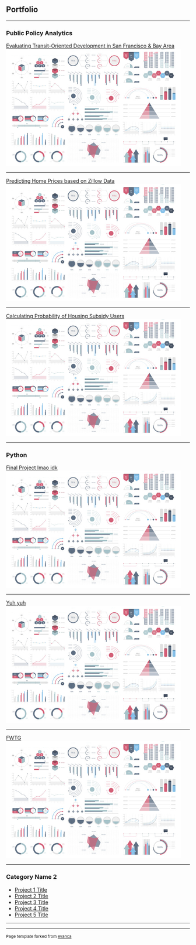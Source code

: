 ## Portfolio

---

### Public Policy Analytics 

[Evaluating Transit-Oriented Development in San Francisco & Bay Area](/projects/TODAssignment_Kapuvari.html)
<img src="images/dummy_thumbnail.jpg?raw=true"/>

---
[Predicting Home Prices based on Zillow Data](/projects/MidtermAssignment.html)
<img src="images/dummy_thumbnail.jpg?raw=true"/>

---
[Calculating Probability of Housing Subsidy Users](/projects/TargetingaHousingSubsidyKapuvari.html)
<img src="images/dummy_thumbnail.jpg?raw=true"/>

---

### Python

[Final Project lmao idk](/projects/TODAssignment_Kapuvari.html)
<img src="images/dummy_thumbnail.jpg?raw=true"/>

---
[Yuh yuh](/projects/MidtermAssignment.html)
<img src="images/dummy_thumbnail.jpg?raw=true"/>

---
[FWTG](/projects/TargetingaHousingSubsidyKapuvari.html)
<img src="images/dummy_thumbnail.jpg?raw=true"/>

---

### Category Name 2

- [Project 1 Title](http://example.com/)
- [Project 2 Title](http://example.com/)
- [Project 3 Title](http://example.com/)
- [Project 4 Title](http://example.com/)
- [Project 5 Title](http://example.com/)

---




---
<p style="font-size:11px">Page template forked from <a href="https://github.com/evanca/quick-portfolio">evanca</a></p>
<!-- Remove above link if you don't want to attibute -->
